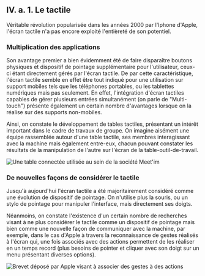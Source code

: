 ## IV. a. 1. Le tactile

Véritable révolution popularisée dans les années 2000 par l'Iphone d'Apple, l'écran tactile n'a pas encore exploité l'entièreté de son potentiel.  

### Multiplication des applications 

Son avantage premier a bien évidemment été de faire disparaître boutons physiques et dispositif de pointage supplémentaire pour l'utilisateur,  ceux-ci étant directement gérés par l'écran tactile. De par cette caractéristique, l'écran tactile semble en effet être tout indiqué pour une utilisation sur support mobiles tels que les téléphones portables, ou les tablettes numériques mais pas seulement. En effet, l'intégration d'écran tactiles capables de gérer plusieurs entrées simultanément (on parle de "Multi-touch") présente également un certain nombre d'avantages lorsque on la réalise sur des supports non-mobiles. 

Ainsi, on constate le développement de tables tactiles, présentant un intérêt important dans le cadre de travaux de groupe. On imagine aisément une équipe rassemblée autour d'une table tactile, ses membres interagissant avec la machine mais également entre-eux, chacun pouvant constater les résultats de la manipulation de l'autre sur l'écran de la table-outil-de-travail.

![Une table connectée utilisée au sein de la société Meet'im](https://i.ytimg.com/vi/SGMGJjBnr-U/maxresdefault.jpg)

### De nouvelles façons de considérer le tactile

Jusqu'à aujourd'hui l'écran tactile a été majoritairement considéré comme une évolution de dispositif de pointage. On n'utilise plus la souris, ou un stylo de pointage pour manipuler l'interface, mais directement ses doigts. 

Néanmoins, on constate l'existence d'un certain nombre de recherches visant à ne plus considérer le tactile comme un dispositif de pointage mais bien comme une nouvelle façon de communiquer avec la machine, par exemple, dans le cas d'Apple à travers la reconnaissance de gestes réalisés à l'écran qui, une fois associés avec des actions permettent de les réaliser en un temps record (plus besoins de pointer et cliquer avec son doigt sur un menu présentant diverses options).

![Brevet déposé par Apple visant à associer des gestes à des actions](http://pagesperso.lina.univ-nantes.fr/~prie-y/archives/VEILLE-2009-2012/2010/ihm-mobile/LivreBlanc_fichiers/image014.jpg)
 



